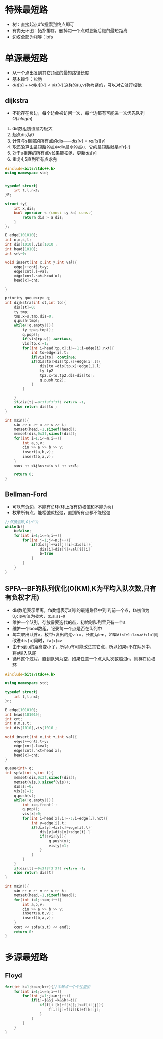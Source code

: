 # 特殊最短路
- 树：直接起点dfs搜索到终点即可
- 有向无环图：拓扑排序，删掉每一个点时更新后继的最短距离
- 边权全部为相等：bfs
# 单源最短路
- 从一个点出发到其它顶点的最短路径长度
- 基本操作：松弛
- $dis[u]+val[u][v]<dis[v]$ 这样的(u,v)称为紧的，可以对它进行松弛
## dijkstra
- 不能存在负边，每个边会被访问一次，每个边都有可能进一次优先队列$O(mlogm)$
1. dis数组初值赋为极大
2. 起点dis为0
3. 计算与s相邻的所有点的dis——$dis[v]=val[s][v]$
4. 取还没算出最短路的点中dis最小的点u，它的最短路就是$dis[u]$
5. 对于u相连的所有点v如果能松弛，更新$dis[v]$
6. 重复4,5直到所有点求完
```cpp
#include<bits/stdc++.h>
using namespace std;


typedef struct{
    int t,l,nxt;
}E;

struct ty{
    int x,dis;
    bool operator < (const ty &a) const{
        return dis > a.dis;
    }
};

E edge[101010];
int n,m,s,t;
int dis[1010],vis[1010];
int head[1010];
int cnt=0;

void insert(int x,int y,int val){
    edge[++cnt].t=y;
    edge[cnt].l=val;
    edge[cnt].nxt=head[x];
    head[x]=cnt;

}

priority_queue<ty> q;
int dijkstra(int st,int to){
    dis[st]=0;
    ty tmp;
    tmp.x=s,tmp.dis=0;
    q.push(tmp);
    while(!q.empty()){
        ty tp=q.top();
        q.pop();
        if(vis[tp.x]) continue;
        vis[tp.x]=1;
        for(int i=head[tp.x];i!=-1;i=edge[i].nxt){
            int to=edge[i].t;
            if(vis[to]) continue;
            if(dis[to]>dis[tp.x]+edge[i].l){
                dis[to]=dis[tp.x]+edge[i].l;
                ty tp2;
                tp2.x=to,tp2.dis=dis[to];
                q.push(tp2);
            }
        }

    }
    if(dis[t]>=0x3f3f3f3f) return -1;
    else return dis[to];
}

int main(){
    cin >> n >> m >> s >> t;
    memset(head,-1,sizeof(head));
    memset(dis,0x3f,sizeof(dis));
    for(int i=1;i<=m;i++){
        int a,b,v;
        cin >> a >> b >> v;
        insert(a,b,v);
        insert(b,a,v);
    }
    cout << dijkstra(s,t) << endl;

    return 0;
}
```
## Bellman-Ford
- 可以有负边，不能有负环(环上所有边权值和不能为负)
- 枚举所有点，能松弛就松弛，直到所有点都不能松弛
```cpp
//邻接矩阵,O(n^3)
while(b){
    b=false;
    for(int i=1;i<=n;i++){
        for(int j=1;j<=n;j++){
            if(dis[j]+val[j][i]<dis[i]){
                dis[i]=dis[j]+val[j][i];
                b=true;
            }
        }
    }
}
```
## SPFA--BF的队列优化(O(KM),K为平均入队次数,只有有负权才用)
- dis数组表示距离，fa数组表示s到i的最短路径中到i的前一个点，fa初值为0,dis初值为极大，`dis[s]=0`
- 维护一个队列，存放需要迭代的点，初始时队列里只有一个s
- 维护一个bool数组，记录每一个点是否在队列中
- 每次取出队首v，枚举v发出的边v->u，长度为len，如果`dis[v]+len<dis[u]`则改进`dis[u]`同时，`fa[u]=v`
- 由于s到u的距离变小了，所以u有可能改进其它点，所以如果u不在队列中，将u弹入队尾
- 循环这个过程，直到队列为空，如果任意一个点入队次数超过n，则存在负权环
```cpp
#include<bits/stdc++.h>

using namespace std;

typedef struct{
    int t,l,nxt;
}E;

E edge[101010];
int head[101010];
int cnt;
int n,m,s,t;
int dis[1010],vis[1010];

void insert(int x,int y,int val){
    edge[++cnt].t=y;
    edge[cnt].l=val;
    edge[cnt].nxt=head[x];
    head[x]=cnt;
}

queue<int> q;
int spfa(int s,int t){
    memset(dis,0x3f,sizeof(dis));
    memset(vis,0,sizeof(vis));
    dis[s]=0;
    vis[s]=1;
    q.push(s);
    while(!q.empty()){
        int x=q.front();
        q.pop();
        vis[x]=0;
        for(int i=head[x];i!=-1;i=edge[i].nxt){
            int y=edge[i].t;
            if(dis[y]>dis[x]+edge[i].l){
                dis[y]=dis[x]+edge[i].l;
                if(!vis[y]){
                    q.push(y);
                    vis[y]=1;
                }
            }
        }
    }
    if(dis[t]>=0x3f3f3f3f) return -1;
    else return dis[t];
}

int main(){
    cin >> n >> m >> s >> t;
    memset(head,-1,sizeof(head));
    for(int i=1;i<=m;i++){
        int a,b,v;
        cin >> a >> b >> v;
        insert(a,b,v);
        insert(b,a,v);
    }
    cout << spfa(s,t) << endl;
    return 0;
}
```
# 多源最短路
## Floyd
```cpp
for(int k=1;k<=n;k++){//中转点一个个往里加
    for(int i=1;i<=n;i++){
        for(int j=1;j<=n;j++){
            if(i!=j&&j!=k&&k!=i){
                if(f[i][k]+f[k][j]<=f[i][j]){
                    f[i][j]=f[i][k]+f[k][j];
                }
            }
        }
    }
}
```